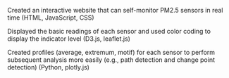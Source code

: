 Created an interactive website that can self-monitor PM2.5 sensors in real time (HTML, JavaScript, CSS)

Displayed the basic readings of each sensor and used color coding to display the indicator level (D3.js, leaflet.js)

Created profiles (average, extremum, motif) for each sensor to perform subsequent analysis more easily (e.g., path detection and change point detection) (Python, plotly.js)
